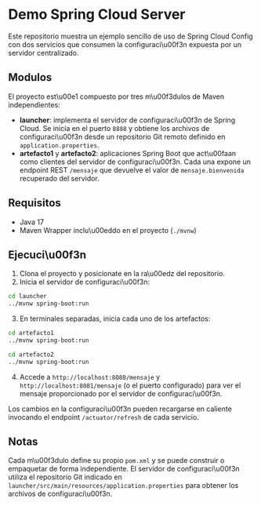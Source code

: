 # Demo Spring Cloud Server

Este repositorio muestra un ejemplo sencillo de uso de Spring Cloud Config con dos servicios que consumen la configuraci\u00f3n expuesta por un servidor centralizado.

## Modulos

El proyecto est\u00e1 compuesto por tres m\u00f3dulos de Maven independientes:

- **launcher**: implementa el servidor de configuraci\u00f3n de Spring Cloud. Se inicia en el puerto `8888` y obtiene los archivos de configuraci\u00f3n desde un repositorio Git remoto definido en `application.properties`.
- **artefacto1** y **artefacto2**: aplicaciones Spring Boot que act\u00faan como clientes del servidor de configuraci\u00f3n. Cada una expone un endpoint REST `/mensaje` que devuelve el valor de `mensaje.bienvenida` recuperado del servidor.

## Requisitos

- Java 17
- Maven Wrapper inclu\u00eddo en el proyecto (`./mvnw`)

## Ejecuci\u00f3n

1. Clona el proyecto y posicionate en la ra\u00edz del repositorio.
2. Inicia el servidor de configuraci\u00f3n:

```bash
cd launcher
../mvnw spring-boot:run
```

3. En terminales separadas, inicia cada uno de los artefactos:

```bash
cd artefacto1
../mvnw spring-boot:run
```

```bash
cd artefacto2
../mvnw spring-boot:run
```

4. Accede a `http://localhost:8080/mensaje` y `http://localhost:8081/mensaje` (o el puerto configurado) para ver el mensaje proporcionado por el servidor de configuraci\u00f3n.

Los cambios en la configuraci\u00f3n pueden recargarse en caliente invocando el endpoint `/actuator/refresh` de cada servicio.

## Notas

Cada m\u00f3dulo define su propio `pom.xml` y se puede construir o empaquetar de forma independiente. El servidor de configuraci\u00f3n utiliza el repositorio Git indicado en `launcher/src/main/resources/application.properties` para obtener los archivos de configuraci\u00f3n.


